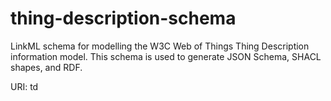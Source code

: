 # thing-description-schema

LinkML schema for modelling the W3C Web of Things Thing Description information model. This schema is used to generate
JSON Schema, SHACL shapes, and RDF.

URI: td


